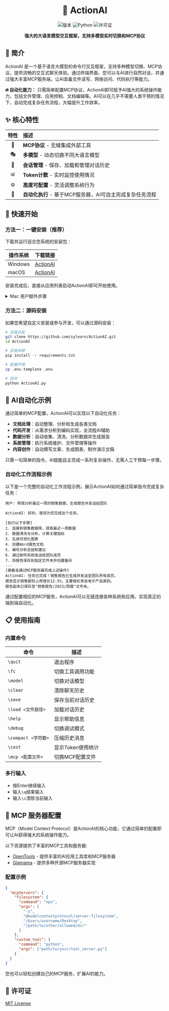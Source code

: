 # <div align="center">🚀 ActionAI</div>

<div align="center">

![版本](https://img.shields.io/badge/版本-0.1.0-blue)
![Python](https://img.shields.io/badge/Python-3.11+-green)
![许可证](https://img.shields.io/badge/许可证-MIT-blue)

**强大的大语言模型交互框架，支持多模型实时切换和MCP协议**

</div>

## 📖 简介

ActionAI 是一个基于语言大模型的命令行交互框架，支持多种模型切换、MCP协议，提供流畅的交互式聊天体验。通过终端界面，您可以与AI进行自然对话，并通过强大丰富MCP服务端，让AI具备文件读写、网络访问、代码执行等能力。

**🔥 自动化能力：** 只需简单配置MCP协议，ActionAI即可赋予AI强大的系统操作能力，包括文件管理、应用控制、文档编辑等。AI可以在几乎不需要人类干预的情况下，自动完成复杂任务流程，大幅提升工作效率。

## ✨ 核心特性

| 特性 | 描述 |
|:------:|:------|
| 🔌 | **MCP协议** - 无缝集成外部工具 |
| 🎭 | **多模型** - 动态切换不同大语言模型 |
| 💾 | **会话管理** - 保存、加载和管理对话历史 |
| 📊 | **Token计数** - 实时监控使用情况 |
| ⚙️ | **高度可配置** - 灵活调整系统行为 |
| 🤖 | **自动化执行** - 基于MCP服务器，AI可自主完成复杂任务流程 |

## 🔧 快速开始

### 方法一：一键安装（推荐）

下载并运行适合您系统的安装包：

| 操作系统 | 下载链接 |
|---------|---------|
| Windows | [ActionAI](https://github.com/sylearn/ActionAI/releases) |
| macOS | [ActionAI](https://github.com/sylearn/ActionAI/releases) |

安装完成后，直接从应用列表启动ActionAI即可开始使用。

<details>
<summary>Mac 用户额外步骤</summary>
打开终端，进入应用所在目录
执行以下命令使文件可执行：

```shell
chmod +x ./ActionAI
```

如果遇到无法打开提示，[点击这里](https://sysin.org/blog/macos-if-crashes-when-opening/)查看解决方法

</details>

### 方法二：源码安装

如果您希望自定义安装或参与开发，可以通过源码安装：

```bash
# 克隆仓库
git clone https://github.com/sylearn/ActionAI.git
cd ActionAI

# 安装依赖
pip install -r requirements.txt

# 配置环境
cp .env.template .env

# 启动
python ActionAI.py
```

## 🚀 AI自动化示例

通过简单的MCP配置，ActionAI可以实现以下自动化任务：

- **文档处理**：自动整理、分析和生成各类文档
- **代码开发**：从需求分析到编码实现，全流程AI辅助
- **数据分析**：自动收集、清洗、分析数据并生成报告
- **系统管理**：执行系统维护、文件管理等操作
- **内容创作**：自动撰写文章、生成图表、制作演示文稿

只需一句简单的指令，AI就能自主完成一系列复杂操作，无需人工干预每一步骤。

### 自动化工作流程示例

以下是一个完整的自动化工作流程示例，展示ActionAI如何通过简单指令完成复杂任务：

```
用户: 帮我分析最近一周的销售数据，生成报告并发送给团队

ActionAI: 好的，我将为您完成这个任务。

[执行以下步骤]
1. 连接到销售数据库，提取最近一周数据
2. 数据清洗与分析，计算关键指标
3. 生成可视化图表
4. 创建Word报告文档
5. 编写分析总结和建议
6. 通过邮件系统发送给团队成员
7. 将报告保存到指定文件夹并创建备份
...
[接着会通过MCP服务器完成上述操作]
ActionAI: 任务已完成！销售报告已生成并发送至团队所有成员。
报告显示销售额较上周增长12.5%，主要增长来自电子产品类别。
报告副本已保存至"销售报告/2023/周报"文件夹。
```

通过配置相应的MCP服务，ActionAI可以无缝连接各种系统和应用，实现真正的端到端自动化。

## 📋 使用指南

### 内置命令

| 命令 | 描述 |
|------|------|
| `\quit` | 退出程序 |
| `\fc` | 切换工具调用功能 |
| `\model` | 切换对话模型 |
| `\clear` | 清除聊天历史 |
| `\save` | 保存当前对话历史 |
| `\load <文件路径>` | 加载对话历史 |
| `\help` | 显示帮助信息 |
| `\debug` | 切换调试模式 |
| `\compact <字符数>` | 压缩历史消息 |
| `\cost` | 显示Token使用统计 |
| `\mcp <配置文件>` | 切换MCP配置文件 |

### 多行输入

- 按Enter继续输入
- 输入`\q`结束输入
- 输入`\c`清除当前输入

## 🔌 MCP 服务器配置

MCP（Model Context Protocol）是ActionAI的核心功能，它通过简单的配置即可让AI获得强大的系统操作能力。

以下资源提供了丰富的MCP工具和服务器:

- [OpenTools](https://opentools.com/) - 提供丰富的AI应用工具库和MCP服务器
- [Glamama](https://glama.ai/mcp/servers) - 提供多种开源MCP服务器实现


### 配置示例

```json
{
  "mcpServers": {
    "filesystem": {
      "command": "npx",
      "args": [
        "-y",
        "@modelcontextprotocol/server-filesystem",
        "/Users/username/Desktop",
        "/path/to/other/allowed/dir"
      ]
    },
    "custom_tool": {
      "command": "python",
      "args": ["path/to/your/tool_server.py"]
    }
  }
}
```

您也可以轻松创建自己的MCP服务，扩展AI的能力。


## 📝 许可证

[MIT License](https://opensource.org/licenses/MIT)



